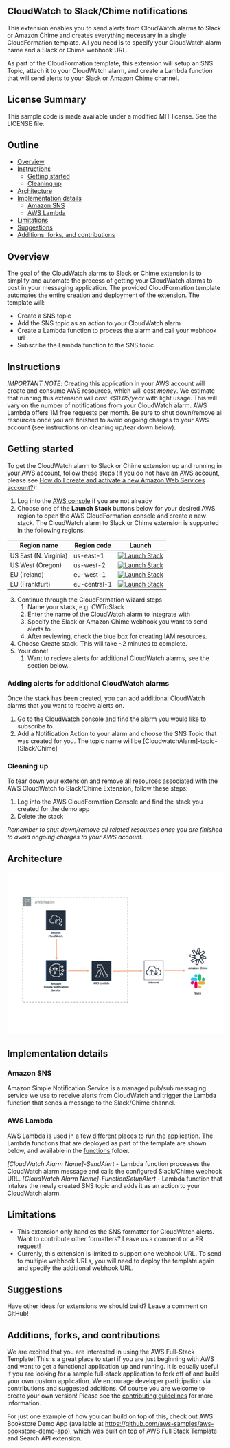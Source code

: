 ## CloudWatch to Slack/Chime notifications

This extension enables you to send alerts from CloudWatch alarms to Slack or Amazon Chime and creates everything necessary in a single CloudFormation template. All you need is to specify your CloudWatch alarm name and a Slack or Chime webhook URL.

As part of the CloudFormation template, this extension will setup an SNS Topic, attach it to your CloudWatch alarm, and create a Lambda function that will send alerts to your Slack or Amazon Chime channel.


## License Summary

This sample code is made available under a modified MIT license. See the LICENSE file.

## Outline

- [Overview](#overview)
- [Instructions](#instructions)
  - [Getting started](#getting-started)
  - [Cleaning up](#cleaning-up)
- [Architecture](#architecture)
- [Implementation details](#implementation-details)
  - [Amazon SNS](#amazon-sns)
  - [AWS Lambda](#aws-lambda)
- [Limitations](#limitations)
- [Suggestions](#suggestions)
- [Additions, forks, and contributions](#additions-forks-and-contributions)

## Overview

The goal of the CloudWatch alarms to Slack or Chime extension is to simplify and automate the process of getting your CloudWatch alarms to post in your messaging application. The provided CloudFormation template automates the entire creation and deployment of the extension.  The template will:

* Create a SNS topic
* Add the SNS topic as an action to your CloudWatch alarm
* Create a Lambda function to process the alarm and call your webhook url
* Subscribe the Lambda function to the SNS topic 

## Instructions

*IMPORTANT NOTE*: Creating this application in your AWS account will create and consume AWS resources, which will cost *money*. We estimate that running this extension will cost *<$0.05/year* with light usage. This will vary on the number of notifications from your CloudWatch alarm. AWS Lambda offers 1M free requests per month. Be sure to shut down/remove all resources once you are finished to avoid ongoing charges to your AWS account (see instructions on cleaning up/tear down below).

## Getting started

To get the CloudWatch alarm to Slack or Chime extension up and running in your AWS account, follow these steps (if you do not have an AWS account, please see [How do I create and activate a new Amazon Web Services account?](https://aws.amazon.com/premiumsupport/knowledge-center/create-and-activate-aws-account/)):

1. Log into the [AWS console](https://console.aws.amazon.com/) if you are not already
2. Choose one of the **Launch Stack** buttons below for your desired AWS region to open the AWS CloudFormation console and create a new stack. The CloudWatch alarm to Slack or Chime extension is supported in the following regions:

Region name | Region code | Launch
--- | --- | ---
US East (N. Virginia) | us-east-1 | [![Launch Stack](https://cdn.rawgit.com/buildkite/cloudformation-launch-stack-button-svg/master/launch-stack.svg)](https://console.aws.amazon.com/cloudformation/home?region=us-east-1#/stacks/new?stackName=CWToSlack&templateURL=https://aws-dmas.s3.amazonaws.com/alarm-to-alert/master.yaml) 
US West (Oregon) |	us-west-2 | [![Launch Stack](https://cdn.rawgit.com/buildkite/cloudformation-launch-stack-button-svg/master/launch-stack.svg)](https://console.aws.amazon.com/cloudformation/home?region=us-west-2#/stacks/new?stackName=CWToSlack&templateURL=https://aws-dmas.s3.amazonaws.com/alarm-to-alert/master.yaml) 
EU (Ireland) |	eu-west-1 | [![Launch Stack](https://cdn.rawgit.com/buildkite/cloudformation-launch-stack-button-svg/master/launch-stack.svg)](https://console.aws.amazon.com/cloudformation/home?region=eu-west-1#/stacks/new?stackName=CWToSlack&templateURL=https://aws-dmas.s3.amazonaws.com/alarm-to-alert/master.yaml) 
EU (Frankfurt) |	eu-central-1 | [![Launch Stack](https://cdn.rawgit.com/buildkite/cloudformation-launch-stack-button-svg/master/launch-stack.svg)](https://console.aws.amazon.com/cloudformation/home?region=eu-central-1#/stacks/new?stackName=CWToSlack&templateURL=https://aws-dmas.s3.amazonaws.com/alarm-to-alert/master.yaml)


3. Continue through the CloudFormation wizard steps
    1. Name your stack, e.g. CWToSlack
    2. Enter the name of the CloudWatch alarm to integrate with
    3. Specify the Slack or Amazon Chime webhook you want to send alerts to
    4. After reviewing, check the blue box for creating IAM resources. 
4. Choose Create stack. This will take ~2 minutes to complete. 
5. Your done! 
    1. Want to recieve alerts for additional CloudWatch alarms, see  the section below. 

### Adding alerts for additional CloudWatch alarms

Once the stack has been created, you can add additional CloudWatch alarms that you want to receive alerts on. 
1. Go to the CloudWatch console and find the alarm you would like to subscribe to.
2. Add a Notification Action to your alarm and choose the SNS Topic that was created for you. The topic name will be [CloudwatchAlarm]-topic-[Slack/Chime]


### Cleaning up

To tear down your extension and remove all resources associated with the AWS CloudWatch to Slack/Chime Extension, follow these steps:

1. Log into the AWS CloudFormation Console and find the stack you created for the demo app
2. Delete the stack

*Remember to shut down/remove all related resources once you are finished to avoid ongoing charges to your AWS account.*

## Architecture

![Architecture](architecture.png)

## Implementation details

### Amazon SNS

Amazon Simple Notification Service is a managed pub/sub messaging service we use to receive alerts from CloudWatch and trigger the Lambda function that sends a message to the Slack/Chime channel.

### AWS Lambda

AWS Lambda is used in a few different places to run the application. The Lambda functions that are deployed as part of the template are shown below, and available in the [functions](https://github.com/awslabs/aws-full-stack-template/tree/master/extensions/cw-slack-chime/functions) folder.

*[CloudWatch Alarm Name]-SendAlert* - Lambda function processes the CloudWatch alarm message and calls the configured Slack/Chime webhook URL. 
*[CloudWatch Alarm Name]-FunctionSetupAlert* - Lambda function that intakes the newly created SNS topic and adds it as an action to your CloudWatch alarm. 

## Limitations 

- This extension only handles the SNS formatter for CloudWatch alerts. Want to contribute other formatters? Leave us a comment or a PR request!
- Currenly, this extension is limited to support one webhook URL. To send to multiple webhook URLs, you will need to deploy the template again and specify the additional webhook URL.

## Suggestions

Have other ideas for extensions we should build? Leave a comment on GitHub!

## Additions, forks, and contributions

We are excited that you are interested in using the AWS Full-Stack Template! This is a great place to start if you are just beginning with AWS and want to get a functional application up and running. It is equally useful if you are looking for a sample full-stack application to fork off of and build your own custom application. We encourage developer participation via contributions and suggested additions. Of course you are welcome to create your own version!
Please see the [contributing guidelines](https://github.com/awslabs/aws-full-stack-template/blob/master/CONTRIBUTING.md) for more information.

For just one example of how you can build on top of this, check out AWS Bookstore Demo App (available at https://github.com/aws-samples/aws-bookstore-demo-app), which was built on top of AWS Full Stack Template and Search API extension.
